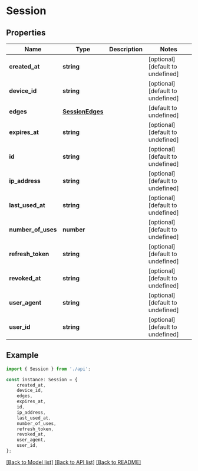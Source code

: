# Session


## Properties

Name | Type | Description | Notes
------------ | ------------- | ------------- | -------------
**created_at** | **string** |  | [optional] [default to undefined]
**device_id** | **string** |  | [optional] [default to undefined]
**edges** | [**SessionEdges**](SessionEdges.md) |  | [default to undefined]
**expires_at** | **string** |  | [optional] [default to undefined]
**id** | **string** |  | [optional] [default to undefined]
**ip_address** | **string** |  | [optional] [default to undefined]
**last_used_at** | **string** |  | [optional] [default to undefined]
**number_of_uses** | **number** |  | [optional] [default to undefined]
**refresh_token** | **string** |  | [optional] [default to undefined]
**revoked_at** | **string** |  | [optional] [default to undefined]
**user_agent** | **string** |  | [optional] [default to undefined]
**user_id** | **string** |  | [optional] [default to undefined]

## Example

```typescript
import { Session } from './api';

const instance: Session = {
    created_at,
    device_id,
    edges,
    expires_at,
    id,
    ip_address,
    last_used_at,
    number_of_uses,
    refresh_token,
    revoked_at,
    user_agent,
    user_id,
};
```

[[Back to Model list]](../README.md#documentation-for-models) [[Back to API list]](../README.md#documentation-for-api-endpoints) [[Back to README]](../README.md)
